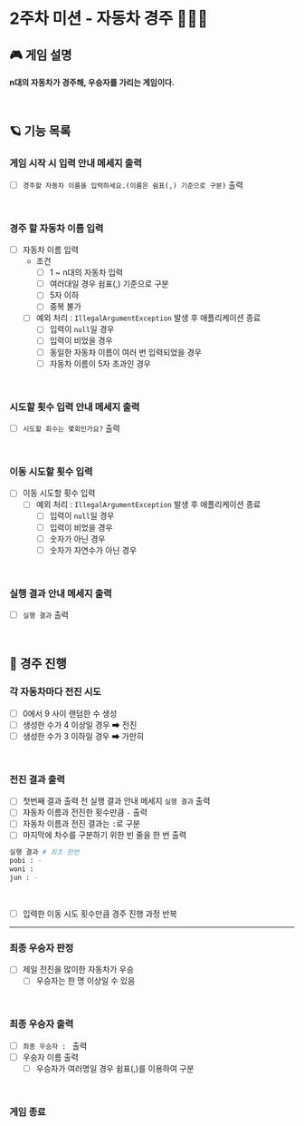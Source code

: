 # 2주차 미션 - 자동차 경주 🏁🚗🚕

## 🎮 게임 설명
**n대의 자동차가 경주해, 우승자를 가리는 게임이다.**

<br>

## 🪐 기능 목록
### 게임 시작 시 입력 안내 메세지 출력

- [ ]  `경주할 자동차 이름을 입력하세요.(이름은 쉼표(,) 기준으로 구분)` 출력

<br>

### 경주 할 자동차 이름 입력

- [ ]  자동차 이름 입력
    - 조건
        - [ ]  1 ~ n대의 자동차 입력
        - [ ]  여러대일 경우 쉼표(,) 기준으로 구분
        - [ ]  5자 이하
        - [ ]  중복 불가
    - [ ]  예외 처리 : `IllegalArgumentException` 발생 후 애플리케이션 종료
        - [ ]  입력이 `null`일 경우
        - [ ]  입력이 비었을 경우
        - [ ]  동일한 자동차 이름이 여러 번 입력되었을 경우
        - [ ]  자동차 이름이 5자 초과인 경우

<br>

### 시도할 횟수 입력 안내 메세지 출력
- [ ]  `시도할 회수는 몇회인가요?` 출력
<br>

### 이동 시도할 횟수 입력

- [ ]  이동 시도할 횟수 입력
    - [ ]  예외 처리 : `IllegalArgumentException` 발생 후 애플리케이션 종료
        - [ ]  입력이 `null`일 경우
        - [ ]  입력이 비었을 경우
        - [ ]  숫자가 아닌 경우
        - [ ]  숫자가 자연수가 아닌 경우
<br>

### 실행 결과 안내 메세지 출력
- [ ]  `실행 결과` 출력
<br>

## 🔄 경주 진행
### 각 자동차마다 전진 시도

- [ ]  0에서 9 사이 랜덤한 수 생성
- [ ]  생성한 수가 4 이상일 경우 ➡ 전진
- [ ]  생성한 수가 3 이하일 경우 ➡ 가만히
<br>

### 전진 결과 출력
- [ ] 첫번째 결과 출력 전 실행 결과 안내 메세지 `실행 결과` 출력
- [ ] 자동차 이름과 전진한 횟수만큼 `-` 출력
- [ ] 자동차 이름과 전진 결과는 `:`로 구분
- [ ] 마지막에 차수를 구분하기 위한 빈 줄을 한 번 출력
```bash
실행 결과 # 최초 한번
pobi : - 
woni : 
jun : -

```
<br>

- [ ]  입력한 이동 시도 횟수만큼 경주 진행 과정 반복

***

### 최종 우승자 판정

- [ ]  제일 전진을 많이한 자동차가 우승
    - [ ]  우승자는 한 명 이상일 수 있음
<br>

### 최종 우승자 출력
- [ ] `최종 우승자 : ` 출력
- [ ]  우승자 이름 출력
    - [ ]  우승자가 여러명일 경우 쉼표(,)를 이용하여 구분
<br>

### 게임 종료

